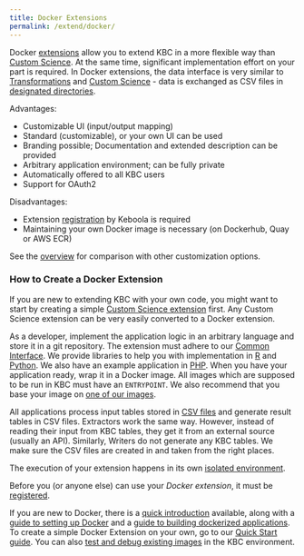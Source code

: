 ```yaml
---
title: Docker Extensions
permalink: /extend/docker/
---
```


Docker [extensions](/extend/) allow you to extend KBC in a more flexible way than [Custom Science](/extend/custom-science/).
At the same time, significant implementation effort on your part is required. In Docker extensions, the data interface is
very similar to [Transformations](https://help.keboola.com/manipulation/transformations/)
and [Custom Science](/extend/custom-science/) - data is exchanged as
CSV files in [designated directories](/extend/common-interface/).


Advantages:

* Customizable UI (input/output mapping)
* Standard (customizable), or your own UI can be used
* Branding possible; Documentation and extended description can be provided
* Arbitrary application environment; can be fully private
* Automatically offered to all KBC users
* Support for OAuth2

Disadvantages:

* Extension [registration](/extend/registration/) by Keboola is required
* Maintaining your own Docker image is necessary (on Dockerhub, Quay or AWS ECR)

See the [overview](/extend/) for comparison with other customization options.


### How to Create a Docker Extension
If you are new to extending KBC with your own code, you might want to start by creating a
simple [Custom Science extension](/extend/custom-science/) first. Any Custom Science extension can be very easily
converted to a Docker extension.

As a developer, implement the application logic in an arbitrary language and store it in a git repository.
The extension must adhere to our [Common Interface](/extend/common-interface/).
We provide libraries to help you with implementation in
[R](https://github.com/keboola/r-docker-application) and [Python](https://github.com/keboola/python-docker-application).
We also have an example application in [PHP](https://github.com/keboola/docker-demo-app). When you have your
application ready, wrap it in a Docker image.  All images which are supposed to be run in KBC
must have an `ENTRYPOINT`.
We also recommend that you base your image on [one of our images](/extend/docker/images/).

All applications process input tables stored in [CSV files](/extend/common-interface/folders/) and generate result tables in CSV files.
Extractors work the same way. However, instead of reading their input from KBC tables, they get it from an external source
(usually an API).
Similarly, Writers do not generate any KBC tables.
We make sure the CSV files are created in and taken from the right places.

The execution of your extension happens in its own [isolated environment](/integrate/docker-bundle/).

Before you (or anyone else) can use your *Docker extension*, it must be [registered](/extend/registration/).

If you are new to Docker, there is a [quick introduction](/extend/docker/tutorial/) available,
along with a [guide to setting up Docker](/extend/docker/tutorial/setup/) and a
[guide to building dockerized applications](/extend/docker/tutorial/howto/).
To create a simple Docker Extension on your own, go to our [Quick Start guide](/extend/docker/quick-start/).
You can also [test and debug existing images](/extend/docker/running/) in the KBC environment.
